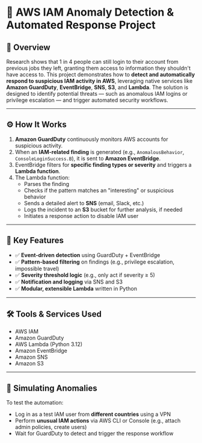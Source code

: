 # 🔐 AWS IAM Anomaly Detection & Automated Response Project

## 📌 Overview

Research shows that 1 in 4 people can still login to their account from previous jobs they left, granting them access to information they shouldn't have access to. This project demonstrates how to **detect and automatically respond to suspicious IAM activity in AWS**, leveraging native services like **Amazon GuardDuty**, **EventBridge**, **SNS**, **S3**, and **Lambda**. The solution is designed to identify potential threats — such as anomalous IAM logins or privilege escalation — and trigger automated security workflows.

---

## ⚙️ How It Works

1. **Amazon GuardDuty** continuously monitors AWS accounts for suspicious activity.
2. When an **IAM-related finding** is generated (e.g., `AnomalousBehavior`, `ConsoleLoginSuccess.B`), it is sent to **Amazon EventBridge**.
3. EventBridge filters for **specific finding types or severity** and triggers a **Lambda function**.
4. The Lambda function:
   - Parses the finding
   - Checks if the pattern matches an "interesting" or suspicious behavior
   - Sends a detailed alert to **SNS** (email, Slack, etc.)
   - Logs the incident to an **S3** bucket for further analysis, if needed
   - Initiates a response action to disable IAM user

---

## 🧠 Key Features

- ✅ **Event-driven detection** using GuardDuty + EventBridge  
- ✅ **Pattern-based filtering** on findings (e.g., privilege escalation, impossible travel)  
- ✅ **Severity threshold logic** (e.g., only act if severity ≥ 5)  
- ✅ **Notification and logging** via SNS and S3  
- ✅ **Modular, extensible Lambda** written in Python  

---

## 🛠️ Tools & Services Used

- AWS IAM  
- Amazon GuardDuty  
- AWS Lambda (Python 3.12)  
- Amazon EventBridge  
- Amazon SNS  
- Amazon S3  

---

## 🧪 Simulating Anomalies

To test the automation:
- Log in as a test IAM user from **different countries** using a VPN  
- Perform **unusual IAM actions** via AWS CLI or Console (e.g., attach admin policies, create users)  
- Wait for GuardDuty to detect and trigger the response workflow  

